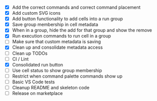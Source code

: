 - [x] Add the correct commands and correct command placement
- [x] Add custom SVG icons
- [x] Add button functionality to add cells into a run group
- [x] Save group membership in cell metadata
- [x] When in a group, hide the add for that group and show the remove
- [x] Run execution commands to run cell in a group
- [ ] Make sure that custom metadata is saving
- [x] Clean up and consolidate metadata access
- [ ] Clean up TODOs
- [ ] CI / Lint
- [x] Consolidated run button
- [ ] Use cell status to show group membership
- [ ] Restrict when command palette commands show up
- [ ] Basic VS Code tests
- [ ] Cleanup README and skeleton code
- [ ] Release on marketplace